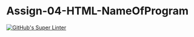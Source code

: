 # Assign-04-HTML-NameOfProgram
[![GitHub's Super Linter](https://github.com/ICS20-Programming-Emilielsm/Assign-04-HTML-NameOfProgram/workflows/GitHub's%20Super%20Linter/badge.svg)](https://github.com/ICS20-Programming-Emilielsm/Assign-04-HTML-NameOfProgram/actions)